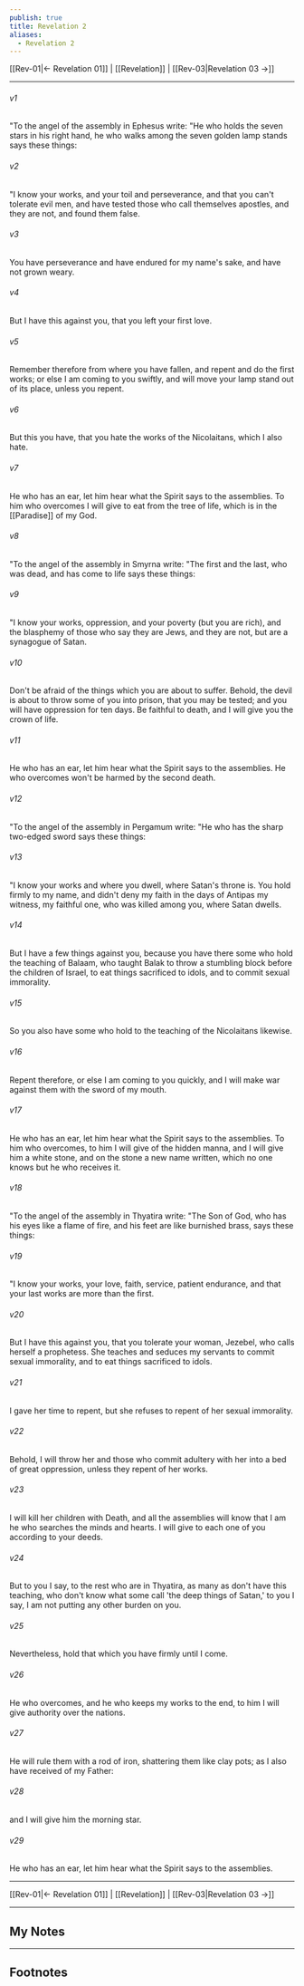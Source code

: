 ```yaml
---
publish: true
title: Revelation 2
aliases:
  - Revelation 2
---
```


[[Rev-01|← Revelation 01]] | [[Revelation]] | [[Rev-03|Revelation 03 →]]
***



###### v1 
"To the angel of the assembly in Ephesus write: "He who holds the seven stars in his right hand, he who walks among the seven golden lamp stands says these things: 

###### v2 
"I know your works, and your toil and perseverance, and that you can't tolerate evil men, and have tested those who call themselves apostles, and they are not, and found them false. 

###### v3 
You have perseverance and have endured for my name's sake, and have not grown weary. 

###### v4 
But I have this against you, that you left your first love. 

###### v5 
Remember therefore from where you have fallen, and repent and do the first works; or else I am coming to you swiftly, and will move your lamp stand out of its place, unless you repent. 

###### v6 
But this you have, that you hate the works of the Nicolaitans, which I also hate. 

###### v7 
He who has an ear, let him hear what the Spirit says to the assemblies. To him who overcomes I will give to eat from the tree of life, which is in the [[Paradise]] of my God. 

###### v8 
"To the angel of the assembly in Smyrna write: "The first and the last, who was dead, and has come to life says these things: 

###### v9 
"I know your works, oppression, and your poverty (but you are rich), and the blasphemy of those who say they are Jews, and they are not, but are a synagogue of Satan. 

###### v10 
Don't be afraid of the things which you are about to suffer. Behold, the devil is about to throw some of you into prison, that you may be tested; and you will have oppression for ten days. Be faithful to death, and I will give you the crown of life. 

###### v11 
He who has an ear, let him hear what the Spirit says to the assemblies. He who overcomes won't be harmed by the second death. 

###### v12 
"To the angel of the assembly in Pergamum write: "He who has the sharp two-edged sword says these things: 

###### v13 
"I know your works and where you dwell, where Satan's throne is. You hold firmly to my name, and didn't deny my faith in the days of Antipas my witness, my faithful one, who was killed among you, where Satan dwells. 

###### v14 
But I have a few things against you, because you have there some who hold the teaching of Balaam, who taught Balak to throw a stumbling block before the children of Israel, to eat things sacrificed to idols, and to commit sexual immorality. 

###### v15 
So you also have some who hold to the teaching of the Nicolaitans likewise. 

###### v16 
Repent therefore, or else I am coming to you quickly, and I will make war against them with the sword of my mouth. 

###### v17 
He who has an ear, let him hear what the Spirit says to the assemblies. To him who overcomes, to him I will give of the hidden manna, and I will give him a white stone, and on the stone a new name written, which no one knows but he who receives it. 

###### v18 
"To the angel of the assembly in Thyatira write: "The Son of God, who has his eyes like a flame of fire, and his feet are like burnished brass, says these things: 

###### v19 
"I know your works, your love, faith, service, patient endurance, and that your last works are more than the first. 

###### v20 
But I have this against you, that you tolerate your woman, Jezebel, who calls herself a prophetess. She teaches and seduces my servants to commit sexual immorality, and to eat things sacrificed to idols. 

###### v21 
I gave her time to repent, but she refuses to repent of her sexual immorality. 

###### v22 
Behold, I will throw her and those who commit adultery with her into a bed of great oppression, unless they repent of her works. 

###### v23 
I will kill her children with Death, and all the assemblies will know that I am he who searches the minds and hearts. I will give to each one of you according to your deeds. 

###### v24 
But to you I say, to the rest who are in Thyatira, as many as don't have this teaching, who don't know what some call 'the deep things of Satan,' to you I say, I am not putting any other burden on you. 

###### v25 
Nevertheless, hold that which you have firmly until I come. 

###### v26 
He who overcomes, and he who keeps my works to the end, to him I will give authority over the nations. 

###### v27 
He will rule them with a rod of iron, shattering them like clay pots; as I also have received of my Father: 

###### v28 
and I will give him the morning star. 

###### v29 
He who has an ear, let him hear what the Spirit says to the assemblies.

***
[[Rev-01|← Revelation 01]] | [[Revelation]] | [[Rev-03|Revelation 03 →]]

---
## My Notes

---
## Footnotes